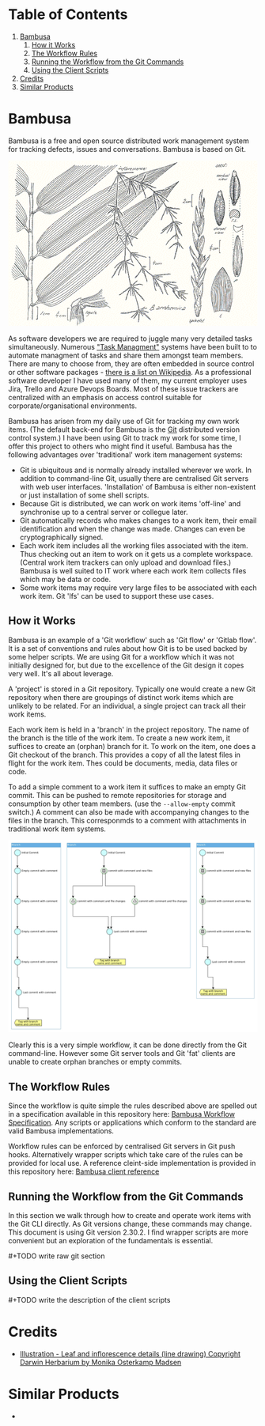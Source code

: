
# Table of Contents

1.  [Bambusa](#bambusa)
    1.  [How it Works](#orgc0b25a8)
    2.  [The Workflow Rules](#org9356fd5)
    3.  [Running the Workflow from the Git Commands](#org024b8a0)
    4.  [Using the Client Scripts](#orgff53540)
2.  [Credits](#orgc741abf)
3.  [Similar Products](#org0339024)



<a id="bambusa"></a>

# Bambusa

Bambusa is a free and open source distributed work management system
for tracking defects, issues and conversations. Bambusa is based on Git.

![img](./bambusa_arnhemica.gif)

As software developers we are required to juggle many very detailed tasks simultaneously. Numerous ["Task Managment"](https://en.wikipedia.org/wiki/Task_management) systems have been built to 
to automate managment of tasks and share them amongst team members. There are many to choose from, they are often embedded in source control or other 
software packages - [there is a list on Wikipedia](https://en.wikipedia.org/wiki/Comparison_of_issue-tracking_systems). As a professional software developer I have used many of them, my current employer uses Jira, Trello and Azure Devops Boards.
Most of these issue trackers are centralized with an emphasis on access control suitable for corporate/organisational environments.

Bambusa has arisen from my daily use of Git for tracking my own work items. (The default back-end for Bambusa is the [Git](https://git-scm.com/) distributed version control system.) I have been using Git to track my work for some time, I offer this project to others who might find it useful. Bambusa has the following advantages over 'traditional' work item management systems:

-   Git is ubiquitous and is normally already installed wherever we work. In addition to command-line Git, usually there are centralised Git servers with web user interfaces. 'Installation' of Bambusa is either non-existent or just installation of some shell scripts.
-   Because Git is distributed, we can work on work items 'off-line' and synchronise up to a central server or collegue later.
-   Git automatically records who makes changes to a work item, their email identification and when the change was made. Changes can even be cryptographically signed.
-   Each work item includes all the working files associated with the item. Thus checking out an item to work on it gets us a complete workspace. (Central work item trackers can only upload and download files.) Bambusa is well suited to IT work where each work item collects files which may be data or code.
-   Some work items may require very large files to be associated with each work item. Git 'lfs' can be used to support these use cases.


<a id="orgc0b25a8"></a>

## How it Works

Bambusa is an example of a 'Git workflow' such as 'Git flow' or 'Gitlab flow'. It is a set of conventions and rules about how Git is to be used backed by some helper scripts. We are using Git for a workflow which it was not initially designed for, but due to the excellence of the Git design it copes very well. It's all about leverage.

A 'project' is stored in a Git repository. Typically one would create a new Git repository when there are groupings of distinct work items which are unlikely to be related. For an individual, a single project can track all their work items.  

Each work item is held in a 'branch' in the project repository. The name of the branch is the title of the work item. To create a new work item, it suffices to create an (orphan) branch for it. To work on the item, one does a Git checkout of the branch. This provides a copy of all the latest files in flight for the work item. Thes could be documents, media, data files or code. 

To add a simple comment to a work item it suffices to make an empty Git commit. This can be pushed to remote repositories for storage and consumption by other team members. (use the `--allow-empty` commit switch.) A comment can also be made with accompanying changes to the files in the branch. This corresponmds to a comment with attachments in traditional work item systems. 

![img](./bambusa-hiw.jpg)

Clearly this is a very simple workflow, it can be done directly from the Git command-line. However some Git server tools and Git 'fat' clients are unable to create orphan branches or empty commits. 


<a id="org9356fd5"></a>

## The Workflow Rules

Since the workflow is quite simple the rules described above are spelled out in a specification available in this repository here: [Bambusa Workflow Specification](./standard/bambusa-rfc.md). Any scripts or applications which conform to the standard are valid Bambusa implementations.

Workflow rules can be enforced by centralised Git servers in Git push hooks. Alternatively wrapper scripts which take care of the rules can be provided for local use. A reference cleint-side implementation is provided in this repository here: [Bambusa client reference](./src)


<a id="org024b8a0"></a>

## Running the Workflow from the Git Commands

In this section we walk through how to create and operate work items with the Git CLI directly. As Git versions change, these commands may change. This document is using Git version 2.30.2. I find wrapper scripts are more convenient but an exploration of the fundamentals is essential.

\#+TODO write raw git section


<a id="orgff53540"></a>

## Using the Client Scripts

\#+TODO write the description of the client scripts


<a id="orgc741abf"></a>

# Credits

-   [Illustration - Leaf and inflorescence details (line drawing) Copyright Darwin Herbarium by Monika Osterkamp Madsen](https://keys.lucidcentral.org/keys/v3/AusGrass/key/AusGrass/Media/Html/BAMBUSA/BAMARN.HTML)


<a id="org0339024"></a>

# Similar Products

-   

